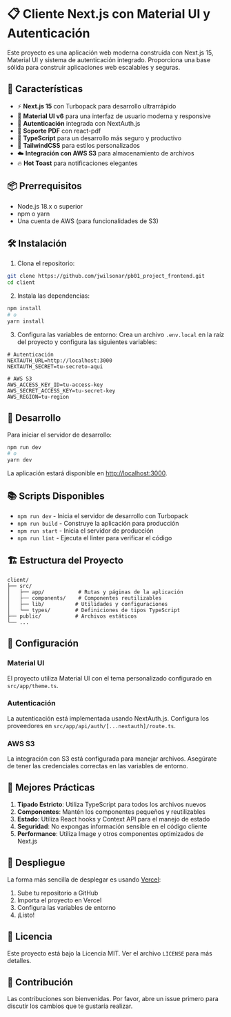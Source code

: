 # 📋 Cliente Next.js con Material UI y Autenticación

Este proyecto es una aplicación web moderna construida con Next.js 15, Material UI y sistema de autenticación integrado. Proporciona una base sólida para construir aplicaciones web escalables y seguras.

## 🚀 Características

- ⚡ **Next.js 15** con Turbopack para desarrollo ultrarrápido
- 🎨 **Material UI v6** para una interfaz de usuario moderna y responsive
- 🔐 **Autenticación** integrada con NextAuth.js
- 📄 **Soporte PDF** con react-pdf
- 🎯 **TypeScript** para un desarrollo más seguro y productivo
- 🎨 **TailwindCSS** para estilos personalizados
- ☁️ **Integración con AWS S3** para almacenamiento de archivos
- 🔥 **Hot Toast** para notificaciones elegantes

## 📦 Prerrequisitos

- Node.js 18.x o superior
- npm o yarn
- Una cuenta de AWS (para funcionalidades de S3)

## 🛠️ Instalación

1. Clona el repositorio:
```bash
git clone https://github.com/jwilsonar/pb01_project_frontend.git
cd client
```

2. Instala las dependencias:
```bash
npm install
# o
yarn install
```

3. Configura las variables de entorno:
Crea un archivo `.env.local` en la raíz del proyecto y configura las siguientes variables:
```env
# Autenticación
NEXTAUTH_URL=http://localhost:3000
NEXTAUTH_SECRET=tu-secreto-aqui

# AWS S3
AWS_ACCESS_KEY_ID=tu-access-key
AWS_SECRET_ACCESS_KEY=tu-secret-key
AWS_REGION=tu-region
```

## 🚀 Desarrollo

Para iniciar el servidor de desarrollo:

```bash
npm run dev
# o
yarn dev
```

La aplicación estará disponible en [http://localhost:3000](http://localhost:3000).

## 📚 Scripts Disponibles

- `npm run dev` - Inicia el servidor de desarrollo con Turbopack
- `npm run build` - Construye la aplicación para producción
- `npm run start` - Inicia el servidor de producción
- `npm run lint` - Ejecuta el linter para verificar el código

## 🏗️ Estructura del Proyecto

```
client/
├── src/
│   ├── app/           # Rutas y páginas de la aplicación
│   ├── components/    # Componentes reutilizables
│   ├── lib/          # Utilidades y configuraciones
│   └── types/        # Definiciones de tipos TypeScript
├── public/           # Archivos estáticos
└── ...
```

## 🔧 Configuración

### Material UI

El proyecto utiliza Material UI con el tema personalizado configurado en `src/app/theme.ts`.

### Autenticación

La autenticación está implementada usando NextAuth.js. Configura los proveedores en `src/app/api/auth/[...nextauth]/route.ts`.

### AWS S3

La integración con S3 está configurada para manejar archivos. Asegúrate de tener las credenciales correctas en las variables de entorno.

## 📝 Mejores Prácticas

1. **Tipado Estricto**: Utiliza TypeScript para todos los archivos nuevos
2. **Componentes**: Mantén los componentes pequeños y reutilizables
3. **Estado**: Utiliza React hooks y Context API para el manejo de estado
4. **Seguridad**: No expongas información sensible en el código cliente
5. **Performance**: Utiliza Image y otros componentes optimizados de Next.js

## 🚀 Despliegue

La forma más sencilla de desplegar es usando [Vercel](https://vercel.com):

1. Sube tu repositorio a GitHub
2. Importa el proyecto en Vercel
3. Configura las variables de entorno
4. ¡Listo!

## 📄 Licencia

Este proyecto está bajo la Licencia MIT. Ver el archivo `LICENSE` para más detalles.

## 🤝 Contribución

Las contribuciones son bienvenidas. Por favor, abre un issue primero para discutir los cambios que te gustaría realizar.
